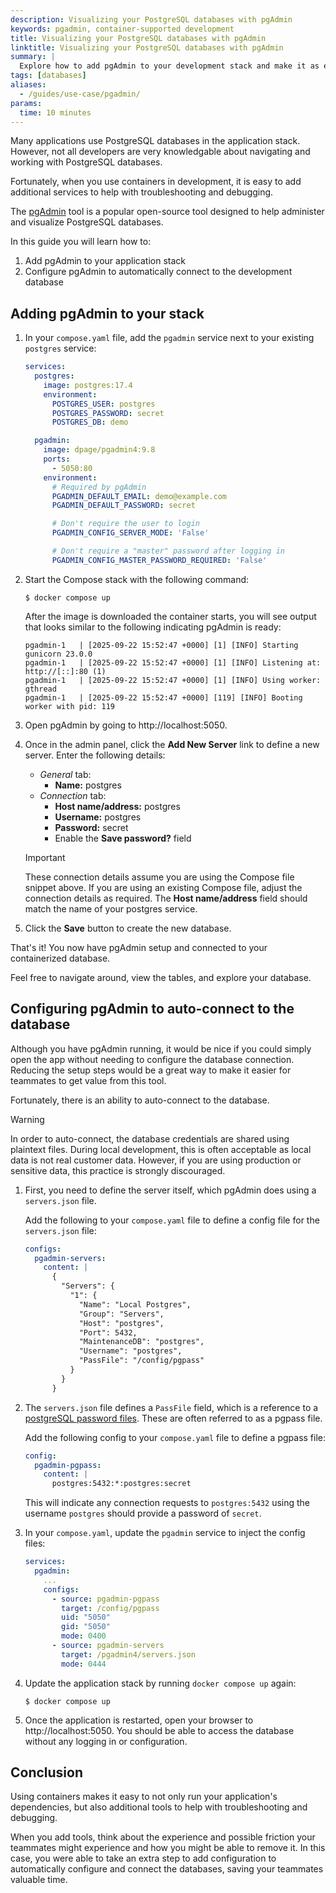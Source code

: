 ```yaml
---
description: Visualizing your PostgreSQL databases with pgAdmin
keywords: pgadmin, container-supported development
title: Visualizing your PostgreSQL databases with pgAdmin
linktitle: Visualizing your PostgreSQL databases with pgAdmin
summary: |
  Explore how to add pgAdmin to your development stack and make it as easy as possible for your teammates to navigate through your PostgreSQL databases.
tags: [databases]
aliases:
  - /guides/use-case/pgadmin/
params:
  time: 10 minutes
---
```


Many applications use PostgreSQL databases in the application stack. However, not all developers are very knowledgable about navigating and working with PostgreSQL databases.

Fortunately, when you use containers in development, it is easy to add additional services to help with troubleshooting and debugging.

The [pgAdmin](https://www.pgadmin.org/) tool is a popular open-source tool designed to help administer and visualize PostgreSQL databases.

In this guide you will learn how to:

1. Add pgAdmin to your application stack
2. Configure pgAdmin to automatically connect to the development database



## Adding pgAdmin to your stack

1. In your `compose.yaml` file, add the `pgadmin` service next to your existing `postgres` service:

    ```yaml
    services:
      postgres:
        image: postgres:17.4
        environment:
          POSTGRES_USER: postgres
          POSTGRES_PASSWORD: secret
          POSTGRES_DB: demo

      pgadmin:
        image: dpage/pgadmin4:9.8
        ports:
          - 5050:80
        environment:
          # Required by pgAdmin
          PGADMIN_DEFAULT_EMAIL: demo@example.com
          PGADMIN_DEFAULT_PASSWORD: secret

          # Don't require the user to login
          PGADMIN_CONFIG_SERVER_MODE: 'False'

          # Don't require a "master" password after logging in
          PGADMIN_CONFIG_MASTER_PASSWORD_REQUIRED: 'False'
    ```

2. Start the Compose stack with the following command:

    ```console
    $ docker compose up
    ```

    After the image is downloaded the container starts, you will see output that looks similar to the following indicating pgAdmin is ready:

    ```plaintext
    pgadmin-1   | [2025-09-22 15:52:47 +0000] [1] [INFO] Starting gunicorn 23.0.0
    pgadmin-1   | [2025-09-22 15:52:47 +0000] [1] [INFO] Listening at: http://[::]:80 (1)
    pgadmin-1   | [2025-09-22 15:52:47 +0000] [1] [INFO] Using worker: gthread
    pgadmin-1   | [2025-09-22 15:52:47 +0000] [119] [INFO] Booting worker with pid: 119
    ```

3. Open pgAdmin by going to http://localhost:5050.

4. Once in the admin panel, click the **Add New Server** link to define a new server. Enter the following details:

    - _General_ tab:
        - **Name:** postgres
    - _Connection_ tab:
        - **Host name/address:** postgres
        - **Username:** postgres
        - **Password:** secret
        - Enable the **Save password?** field

    > [!IMPORTANT]
    >
    > These connection details assume you are using the Compose file snippet above. If you are using an existing Compose file,
    > adjust the connection details as required. The **Host name/address** field should match the name of your postgres service.

5. Click the **Save** button to create the new database.

That's it! You now have pgAdmin setup and connected to your containerized database.

Feel free to navigate around, view the tables, and explore your database.



## Configuring pgAdmin to auto-connect to the database

Although you have pgAdmin running, it would be nice if you could simply open the app without needing to configure the database connection. Reducing the setup steps would be a great way to make it easier for teammates to get value from this tool.

Fortunately, there is an ability to auto-connect to the database.

> [!WARNING]
>
> In order to auto-connect, the database credentials are shared using plaintext files. During local development, this is often acceptable as local data is not real customer data.
> However, if you are using production or sensitive data, this practice is strongly discouraged.

1. First, you need to define the server itself, which pgAdmin does using a `servers.json` file. 

    Add the following to your `compose.yaml` file to define a config file for the `servers.json` file:

    ```yaml
    configs:
      pgadmin-servers:
        content: |
          {
            "Servers": {
              "1": {
                "Name": "Local Postgres",
                "Group": "Servers",
                "Host": "postgres",
                "Port": 5432,
                "MaintenanceDB": "postgres",
                "Username": "postgres",
                "PassFile": "/config/pgpass"
              }
            }
          }
    ```

2. The `servers.json` file defines a `PassFile` field, which is a reference to a [postgreSQL password files](https://www.postgresql.org/docs/current/libpq-pgpass.html). These are often referred to as a pgpass file.

    Add the following config to your `compose.yaml` file to define a pgpass file:

    ```yaml
    config:
      pgadmin-pgpass:
        content: |
          postgres:5432:*:postgres:secret
    ```

    This will indicate any connection requests to `postgres:5432` using the username `postgres` should provide a password of `secret`.

3. In your `compose.yaml`, update the `pgadmin` service to inject the config files:

    ```yaml
    services:
      pgadmin:
        ...
        configs:
          - source: pgadmin-pgpass
            target: /config/pgpass
            uid: "5050"
            gid: "5050"
            mode: 0400
          - source: pgadmin-servers
            target: /pgadmin4/servers.json
            mode: 0444
    ```

4. Update the application stack by running `docker compose up` again:

    ```console
    $ docker compose up
    ```

5. Once the application is restarted, open your browser to http://localhost:5050. You should be able to access the database without any logging in or configuration.


## Conclusion

Using containers makes it easy to not only run your application's dependencies, but also additional tools to help with troubleshooting and debugging. 

When you add tools, think about the experience and possible friction your teammates might experience and how you might be able to remove it. In this case, you were able to take an extra step to add configuration to automatically configure and connect the databases, saving your teammates valuable time.
